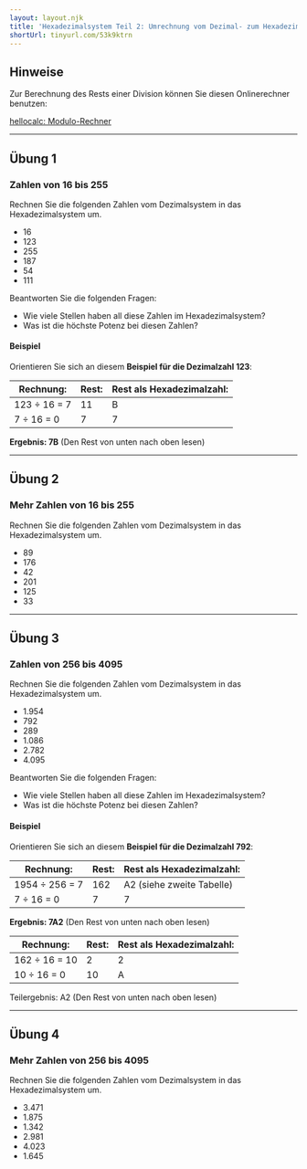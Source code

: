 ```yaml
---
layout: layout.njk
title: 'Hexadezimalsystem Teil 2: Umrechnung vom Dezimal- zum Hexadezimalsystem'
shortUrl: tinyurl.com/53k9ktrn
---
```


## Hinweise

Zur Berechnung des Rests einer Division können Sie diesen Onlinerechner benutzen:

[hellocalc: Modulo-Rechner](https://hellocalc.com/de/modulo-calculator)

---

## Übung 1

### Zahlen von 16 bis 255

Rechnen Sie die folgenden Zahlen vom Dezimalsystem in das Hexadezimalsystem um.

- 16
- 123
- 255
- 187
- 54
- 111

Beantworten Sie die folgenden Fragen:

- Wie viele Stellen haben all diese Zahlen im Hexadezimalsystem?
- Was ist die höchste Potenz bei diesen Zahlen?

#### Beispiel

Orientieren Sie sich an diesem **Beispiel für die Dezimalzahl 123**:

| Rechnung:    | Rest: | Rest als Hexadezimalzahl: |
| ------------ | ----- | ------------------------- |
| 123 ÷ 16 = 7 | 11    | B                         |
| 7 ÷ 16 = 0   | 7     | 7                         |

**Ergebnis: 7B** (Den Rest von unten nach oben lesen)

---

## Übung 2

### Mehr Zahlen von 16 bis 255

Rechnen Sie die folgenden Zahlen vom Dezimalsystem in das Hexadezimalsystem um.

- 89
- 176
- 42
- 201
- 125
- 33

---

## Übung 3

### Zahlen von 256 bis 4095

Rechnen Sie die folgenden Zahlen vom Dezimalsystem in das Hexadezimalsystem um.

- 1.954
- 792
- 289
- 1.086
- 2.782
- 4.095

Beantworten Sie die folgenden Fragen:

- Wie viele Stellen haben all diese Zahlen im Hexadezimalsystem?
- Was ist die höchste Potenz bei diesen Zahlen?

#### Beispiel

Orientieren Sie sich an diesem **Beispiel für die Dezimalzahl 792**:

| Rechnung:      | Rest: | Rest als Hexadezimalzahl: |
| -------------- | ----- | ------------------------- |
| 1954 ÷ 256 = 7 | 162   | A2 (siehe zweite Tabelle) |
| 7 ÷ 16 = 0     | 7     | 7                         |

**Ergebnis: 7A2** (Den Rest von unten nach oben lesen)

| Rechnung:     | Rest: | Rest als Hexadezimalzahl: |
| ------------- | ----- | ------------------------- |
| 162 ÷ 16 = 10 | 2     | 2                         |
| 10 ÷ 16 = 0   | 10    | A                         |

Teilergebnis: A2 (Den Rest von unten nach oben lesen)

---

## Übung 4

### Mehr Zahlen von 256 bis 4095

Rechnen Sie die folgenden Zahlen vom Dezimalsystem in das Hexadezimalsystem um.

- 3.471
- 1.875
- 1.342
- 2.981
- 4.023
- 1.645
